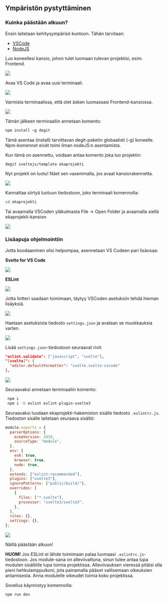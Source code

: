 ## Ympäristön pystyttäminen

### Kuinka päästään alkuun?

Ensin laitetaan kehitysympärisö kuntoon. Tähän tarvitaan:

- [VSCode](https://code.visualstudio.com/)
- [NodeJS](https://nodejs.org/en/)

Luo koneellesi kansio, johon tulet luomaan tulevan projektisi, esim. Frontend.

<img src="./Kuvat/Ymparisto/uusi_kansio.PNG">

Avaa VS Code ja avaa uusi terminaali.

<img src="./Kuvat/Ymparisto/uusi_terminaali.PNG">

Varmista terminaalissa, että olet äsken luomassasi Frontend-kansiossa.

<img src="./Kuvat/Ymparisto/oikea_kansio.PNG">

Tämän jälkeen terminaaliin annetaan komento:

```bash
npm install –g degit
```

Tämä asentaa (install) tarvittavan degit-paketin globaalisti (-g) koneelle. Npm-komennot eivät toimi ilman nodeJS:n asentamista.

Kun tämä on asennettu, voidaan antaa komento joka luo projektin:

```bash
degit sveltejs/template ekaprojekti
```

Nyt projekti on luotu! Näet sen vasemmalla, jos avaat kansiorakennetta.

<img src="./Kuvat/Ymparisto/projekti_luotu.PNG">

Kannattaa siirtyä luotuun tiedostoon, joko terminaali komennolla:

```bash
cd ekaprojekti
```

Tai avaamalla VSCoden yläkulmasta File -> Open Folder ja avaamalla siellä ekaprojekti-kansion

<img src="./Kuvat/Ymparisto/avaa_kansio.PNG">

### Lisäapuja ohjelmointiin

Jotta koodaaminen olisi helpompaa, asennetaan VS Codeen pari lisäosaa:

**Svelte for VS Code**

<img src="./Kuvat/Ymparisto/svelte_lisaosa.PNG">

**ESLint**

<img src="./Kuvat/Ymparisto/ESLint_lisaosa.PNG">

Jotta lintteri saadaan toimimaan, täytyy VSCoden asetuksiin tehdä hieman lisäyksiä.

<img src="./Kuvat/Ymparisto/asetukset.PNG">

Haetaan asetuksista tiedosto `settings.json` ja avataan se muokkauksia varten.

<img src="./Kuvat/Ymparisto/settings_json.PNG">

Lisää `settings.json`-tiedostoon seuraavat rivit:

```json
"eslint.validate": ["javascript", "svelte"],
"[svelte]": {
  "editor.defaultFormatter": "svelte.svelte-vscode"
},
```

<img src="./Kuvat/Ymparisto/lisays.PNG">

Seuraavaksi annetaan terminaaliin komento:

```bash
 npm i
 npm i -D eslint eslint-plugin-svelte3
```

Seuraavaksi luodaan ekaprojekti-hakemiston sisälle tiedosto `.eslintrc.js`.
Tiedoston sisälle laitetaan seuraava sisältö:

```js
module.exports = {
  parserOptions: {
    ecmaVersion: 2020,
    sourceType: "module",
  },
  env: {
    es6: true,
    browser: true,
    node: true,
  },
  extends: ["eslint:recommended"],
  plugins: ["svelte3"],
  ignorePatterns: ["public/build/"],
  overrides: [
    {
      files: ["*.svelte"],
      processor: "svelte3/svelte3",
    },
  ],
  rules: {},
  settings: {},
};
```

<img src="./Kuvat/Ymparisto/ESLint_module.PNG">

Näillä päästään alkuun!

**HUOM!** Jos ESLint ei lähde toimimaan palaa luomaasi `.eslintrc.js`-tiedostoon. Jos module-sana on alleviivattuna, sinun tulee antaa lupa modulen sisällölle lupa toimia projektissa. Alleviivauksen vieressä pitäisi olla pieni hehkulamppuikoni, jota painamalla pääset valitsemaan oikeuksien antamisesta. Anna modulelle oikeudet toimia koko projektissa.

Sovellus käynnistyy komennolla:

```bash
npm run dev
```
